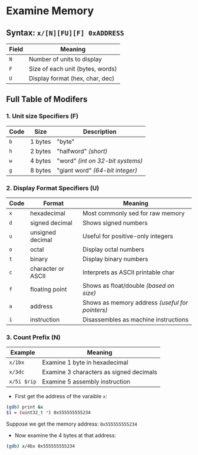 # Examine Memory

## Syntax: `x/[N][FU][F] 0xADDRESS`
|Field|Meaning|
|---|---|
|`N`|Number of units to display|
|`F`|Size of each unit (bytes, words)|
|`U`|Display format (hex, char, dec)|

## Full Table of Modifers
### 1. Unit size Specifiers (F)
|Code|Size|Description|
|---|---|---|
|`b`|1 bytes| "byte"|
|`h`|2 bytes| "halfword" *(short)*|
|`w`|4 bytes| "word" *(int on 32-bit systems)*|
|`g`|8 bytes| "giant word" *(64-bit integer)*|

### 2. Display Format Specifiers (U)
|Code|Format|Meaning|
|---|---|---|
|`x`|hexadecimal|Most commonly sed for raw memory|
|`d`|signed decimal|Shows signed numbers|
|`u`|unsigned decimal|Useful for positive-only integers|
|`o`|octal|Display octal numbers|
|`t`|binary|Display binary numbers|
|`c`|character or ASCII|Interprets as ASCII printable char|
|`f`|floating point|Shows as float/double *(based on size)*|
|`a`|address|Shows as memory address *(useful for pointers)*|
|`i`|instruction|Disassembles as machine instructions|

### 3. Count Prefix (N)
|Example|Meaning|
|---|---|
|`x/1bx`|Examine 1 byte in hexadecimal|
|`x/3dc`|Examine 3 characters as signed decimals|
|`x/5i $rip`|Examine 5 assembly instruction|


 * First get the address of the varaible `x`:
```bash
(gdb) print &x
$1 = (uint32_t *) 0x555555555234
```
Suppose we get the memory address: `0x555555555234`
 * Now examine the 4 bytes at that address:
```bash
(gdb) x/4bx 0x555555555234
```


